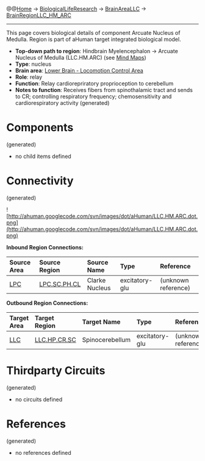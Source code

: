 @@[Home](Home.md) -> [BiologicalLifeResearch](BiologicalLifeResearch.md) -> [BrainAreaLLC](BrainAreaLLC.md) -> [BrainRegionLLC\_HM\_ARC](BrainRegionLLC_HM_ARC.md)

---


This page covers biological details of component Arcuate Nucleus of Medulla.
Region is part of aHuman target integrated biological model.

  * **Top-down path to region**: Hindbrain Myelencephalon -> Arcuate Nucleus of Medulla (LLC.HM.ARC) (see [Mind Maps](OverallMindMaps.md))
  * **Type**: nucleus
  * **Brain area**: [Lower Brain - Locomotion Control Area](BrainAreaLLC.md)
  * **Role**: relay
  * **Function**: Relay cardiorepriratory proprioception to cerebellum
  * **Notes to function**: Receives fibers from spinothalamic tract and sends to CR; controlling respiratory frequency; chemosensitivity and cardiorespiratory activity
(generated)
# Components #
(generated)


  * no child items defined

# Connectivity #
(generated)


![http://ahuman.googlecode.com/svn/images/dot/aHuman/LLC.HM.ARC.dot.png](http://ahuman.googlecode.com/svn/images/dot/aHuman/LLC.HM.ARC.dot.png)

**Inbound Region Connections:**

| **Source Area** | **Source Region** | **Source Name** | **Type** | **Reference** |
|:----------------|:------------------|:----------------|:---------|:--------------|
| [LPC](BrainAreaLPC.md) | [LPC.SC.PH.CL](BrainRegionLPC_SC_PH_CL.md) | Clarke Nucleus  | excitatory-glu | (unknown reference) |

**Outbound Region Connections:**

| **Target Area** | **Target Region** | **Target Name** | **Type** | **Reference** |
|:----------------|:------------------|:----------------|:---------|:--------------|
| [LLC](BrainAreaLLC.md) | [LLC.HP.CR.SC](BrainRegionLLC_HP_CR_SC.md) | Spinocerebellum | excitatory-glu | (unknown reference) |

# Thirdparty Circuits #
(generated)

  * no circuits defined

# References #
(generated)

  * no references defined

